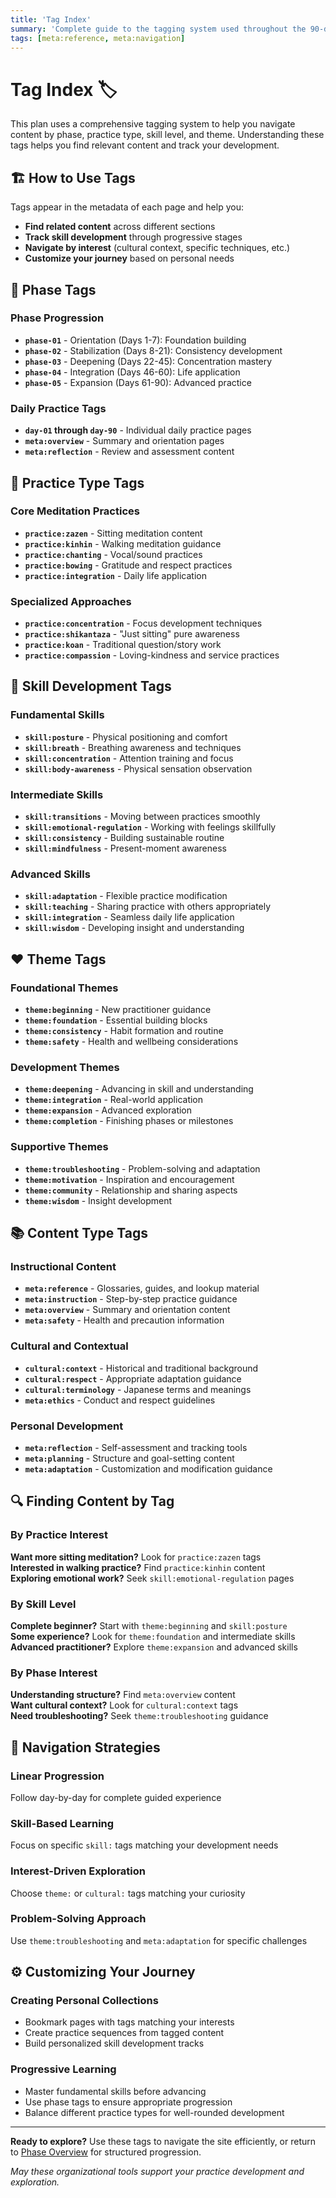 ```yaml
---
title: 'Tag Index'
summary: 'Complete guide to the tagging system used throughout the 90-day Zen practice plan.'
tags: [meta:reference, meta:navigation]
---
```


# Tag Index :label:

This plan uses a comprehensive tagging system to help you navigate content by phase, practice type, skill level, and theme. Understanding these tags helps you find relevant content and track your development.

## :building_construction: How to Use Tags

Tags appear in the metadata of each page and help you:

-   **Find related content** across different sections
-   **Track skill development** through progressive stages
-   **Navigate by interest** (cultural context, specific techniques, etc.)
-   **Customize your journey** based on personal needs

## :1234: Phase Tags

### Phase Progression

-   **`phase-01`** - Orientation (Days 1-7): Foundation building
-   **`phase-02`** - Stabilization (Days 8-21): Consistency development
-   **`phase-03`** - Deepening (Days 22-45): Concentration mastery
-   **`phase-04`** - Integration (Days 46-60): Life application
-   **`phase-05`** - Expansion (Days 61-90): Advanced practice

### Daily Practice Tags

-   **`day-01` through `day-90`** - Individual daily practice pages
-   **`meta:overview`** - Summary and orientation pages
-   **`meta:reflection`** - Review and assessment content

## :lotus_position: Practice Type Tags

### Core Meditation Practices

-   **`practice:zazen`** - Sitting meditation content
-   **`practice:kinhin`** - Walking meditation guidance
-   **`practice:chanting`** - Vocal/sound practices
-   **`practice:bowing`** - Gratitude and respect practices
-   **`practice:integration`** - Daily life application

### Specialized Approaches

-   **`practice:concentration`** - Focus development techniques
-   **`practice:shikantaza`** - "Just sitting" pure awareness
-   **`practice:koan`** - Traditional question/story work
-   **`practice:compassion`** - Loving-kindness and service practices

## :muscle: Skill Development Tags

### Fundamental Skills

-   **`skill:posture`** - Physical positioning and comfort
-   **`skill:breath`** - Breathing awareness and techniques
-   **`skill:concentration`** - Attention training and focus
-   **`skill:body-awareness`** - Physical sensation observation

### Intermediate Skills

-   **`skill:transitions`** - Moving between practices smoothly
-   **`skill:emotional-regulation`** - Working with feelings skillfully
-   **`skill:consistency`** - Building sustainable routine
-   **`skill:mindfulness`** - Present-moment awareness

### Advanced Skills

-   **`skill:adaptation`** - Flexible practice modification
-   **`skill:teaching`** - Sharing practice with others appropriately
-   **`skill:integration`** - Seamless daily life application
-   **`skill:wisdom`** - Developing insight and understanding

## :heart: Theme Tags

### Foundational Themes

-   **`theme:beginning`** - New practitioner guidance
-   **`theme:foundation`** - Essential building blocks
-   **`theme:consistency`** - Habit formation and routine
-   **`theme:safety`** - Health and wellbeing considerations

### Development Themes

-   **`theme:deepening`** - Advancing in skill and understanding
-   **`theme:integration`** - Real-world application
-   **`theme:expansion`** - Advanced exploration
-   **`theme:completion`** - Finishing phases or milestones

### Supportive Themes

-   **`theme:troubleshooting`** - Problem-solving and adaptation
-   **`theme:motivation`** - Inspiration and encouragement
-   **`theme:community`** - Relationship and sharing aspects
-   **`theme:wisdom`** - Insight development

## :books: Content Type Tags

### Instructional Content

-   **`meta:reference`** - Glossaries, guides, and lookup material
-   **`meta:instruction`** - Step-by-step practice guidance
-   **`meta:overview`** - Summary and orientation content
-   **`meta:safety`** - Health and precaution information

### Cultural and Contextual

-   **`cultural:context`** - Historical and traditional background
-   **`cultural:respect`** - Appropriate adaptation guidance
-   **`cultural:terminology`** - Japanese terms and meanings
-   **`meta:ethics`** - Conduct and respect guidelines

### Personal Development

-   **`meta:reflection`** - Self-assessment and tracking tools
-   **`meta:planning`** - Structure and goal-setting content
-   **`meta:adaptation`** - Customization and modification guidance

## :mag: Finding Content by Tag

### By Practice Interest

**Want more sitting meditation?** Look for `practice:zazen` tags  
**Interested in walking practice?** Find `practice:kinhin` content  
**Exploring emotional work?** Seek `skill:emotional-regulation` pages

### By Skill Level

**Complete beginner?** Start with `theme:beginning` and `skill:posture`  
**Some experience?** Look for `theme:foundation` and intermediate skills  
**Advanced practitioner?** Explore `theme:expansion` and advanced skills

### By Phase Interest

**Understanding structure?** Find `meta:overview` content  
**Want cultural context?** Look for `cultural:context` tags  
**Need troubleshooting?** Seek `theme:troubleshooting` guidance

## :compass: Navigation Strategies

### Linear Progression

Follow day-by-day for complete guided experience

### Skill-Based Learning

Focus on specific `skill:` tags matching your development needs

### Interest-Driven Exploration

Choose `theme:` or `cultural:` tags matching your curiosity

### Problem-Solving Approach

Use `theme:troubleshooting` and `meta:adaptation` for specific challenges

## :gear: Customizing Your Journey

### Creating Personal Collections

-   Bookmark pages with tags matching your interests
-   Create practice sequences from tagged content
-   Build personalized skill development tracks

### Progressive Learning

-   Master fundamental skills before advancing
-   Use phase tags to ensure appropriate progression
-   Balance different practice types for well-rounded development

---

**Ready to explore?** Use these tags to navigate the site efficiently, or return to [Phase Overview](../plan/phases-overview.md) for structured progression.

_May these organizational tools support your practice development and exploration._
